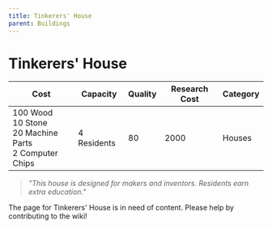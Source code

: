 ```yaml
---
title: Tinkerers' House
parent: Buildings
---
```

# Tinkerers' House

<table>
<thead>
	<tr>
	<th>Cost</th>
	<th>Capacity</th>
	<th>
		Quality
	</th>
	<th>Research Cost</th>
	<th>Category</th>
	</tr>
</thead>
<tbody>
	<tr>
	<td>
		100 Wood<br>10 Stone<br>20 Machine Parts<br>2 Computer Chips
	</td>
	<td>
		4 Residents
	</td>
	<td>
		80
	</td>
	<td>
		2000
	</td>
	<td>
		Houses
	</td>
	</tr>
</tbody>
</table>

> *"This house is designed for makers and inventors. Residents earn extra education."*

The page for Tinkerers' House is in need of content. Please help by contributing to the wiki!
